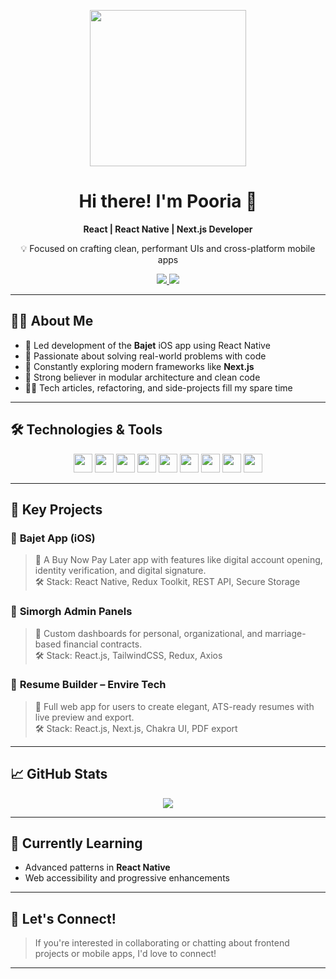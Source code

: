 <!-- GitHub README - pooriaMohammadi -->

<p align="center">
  <img src="https://www.codingwithslinky.com/GIFs/codingDino.gif" width="250" />
</p>

<h1 align="center">
  Hi there! I'm Pooria 👋
</h1>

<p align="center">
  <b>React | React Native | Next.js Developer</b>  
</p>

<p align="center">
  💡 Focused on crafting clean, performant UIs and cross-platform mobile apps  
</p>

<div align="center">
  <a href="mailto:mohammadi.pooria.2000@gmail.com">
    <img src="https://img.shields.io/badge/Gmail-EA4335?logo=gmail&logoColor=white" />
  </a>
  <a href="https://www.linkedin.com/in/pooria-mohammadi-5809b11a0">
    <img src="https://img.shields.io/badge/LinkedIn-0A66C2?logo=linkedin&logoColor=white" />
  </a>
</div>

---

## 🧑‍💻 About Me

- 📱 Led development of the **Bajet** iOS app using React Native
- 🧠 Passionate about solving real-world problems with code
- 🚀 Constantly exploring modern frameworks like **Next.js**
- 🧩 Strong believer in modular architecture and clean code
- 🧘‍♂️ Tech articles, refactoring, and side-projects fill my spare time

---

## 🛠️ Technologies & Tools

<p align="center">
  <img src="https://cdn.jsdelivr.net/gh/devicons/devicon/icons/javascript/javascript-original.svg" height="30" />
  <img src="https://cdn.jsdelivr.net/gh/devicons/devicon/icons/typescript/typescript-original.svg" height="30" />
  <img src="https://cdn.jsdelivr.net/gh/devicons/devicon/icons/react/react-original.svg" height="30" />
  <img src="https://cdn.jsdelivr.net/gh/devicons/devicon/icons/redux/redux-original.svg" height="30" />
  <img src="https://cdn.jsdelivr.net/gh/devicons/devicon/icons/nextjs/nextjs-original.svg" height="30" />
  <img src="https://cdn.jsdelivr.net/gh/devicons/devicon/icons/git/git-original.svg" height="30" />
  <img src="https://cdn.jsdelivr.net/gh/devicons/devicon/icons/sass/sass-original.svg" height="30" />
  <img src="https://cdn.jsdelivr.net/gh/devicons/devicon/icons/html5/html5-original.svg" height="30" />
  <img src="https://cdn.jsdelivr.net/gh/devicons/devicon/icons/css3/css3-original.svg" height="30" />
</p>

---

## 📱 Key Projects

### 🔹 **Bajet App (iOS)**
> 💼 A Buy Now Pay Later app with features like digital account opening, identity verification, and digital signature.  
> 🛠️ Stack: React Native, Redux Toolkit, REST API, Secure Storage

### 🔹 **Simorgh Admin Panels**
> 🏦 Custom dashboards for personal, organizational, and marriage-based financial contracts.  
> 🛠️ Stack: React.js, TailwindCSS, Redux, Axios

### 🔹 **Resume Builder – Envire Tech**
> 📄 Full web app for users to create elegant, ATS-ready resumes with live preview and export.  
> 🛠️ Stack: React.js, Next.js, Chakra UI, PDF export

---

## 📈 GitHub Stats

<p align="center">
  <img src="https://github-readme-stats.vercel.app/api/top-langs/?username=hasangoli&layout=compact&theme=radical" />
</p>

---

## 🧠 Currently Learning

- Advanced patterns in **React Native**
- Web accessibility and progressive enhancements

---

## 🤝 Let's Connect!



> If you're interested in collaborating or chatting about frontend projects or mobile apps, I'd love to connect!


---
